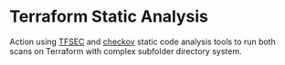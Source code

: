 # Terraform Static Analysis

Action using [TFSEC](https://github.com/tfsec/tfsec) and [checkov](https://github.com/bridgecrewio/checkov) static code analysis tools to run both scans on Terraform with complex subfolder directory system.